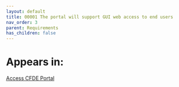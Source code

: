 ```yaml
---
layout: default
title: 00001 The portal will support GUI web access to end users
nav_order: 3
parent: Requirements
has_children: false
---
```


# Appears in:

[Access CFDE Portal](../user-tasts/access-cfde-portal.md)
